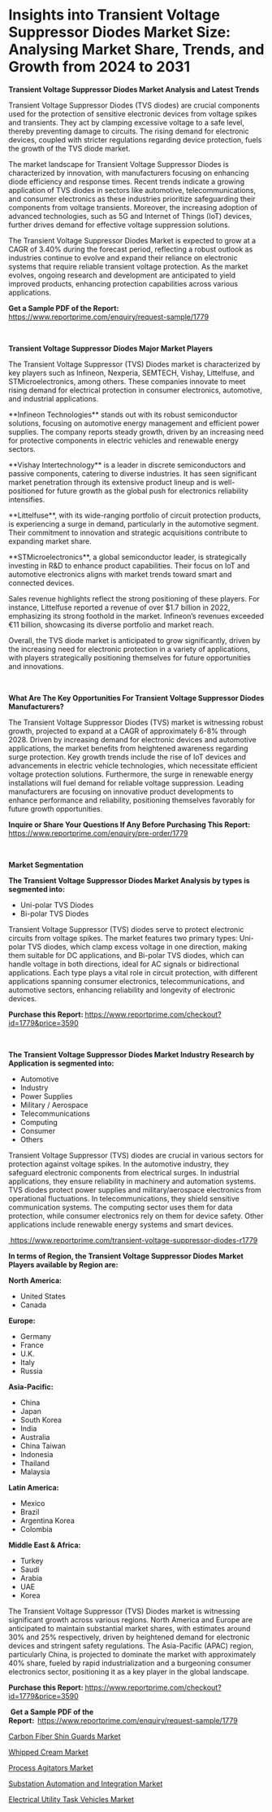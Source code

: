 <p><h1>Insights into Transient Voltage Suppressor Diodes Market Size: Analysing Market Share, Trends, and Growth from 2024 to 2031</h1></p><p><strong>Transient Voltage Suppressor Diodes Market Analysis and Latest Trends</strong></p>
<p><p>Transient Voltage Suppressor Diodes (TVS diodes) are crucial components used for the protection of sensitive electronic devices from voltage spikes and transients. They act by clamping excessive voltage to a safe level, thereby preventing damage to circuits. The rising demand for electronic devices, coupled with stricter regulations regarding device protection, fuels the growth of the TVS diode market. </p><p>The market landscape for Transient Voltage Suppressor Diodes is characterized by innovation, with manufacturers focusing on enhancing diode efficiency and response times. Recent trends indicate a growing application of TVS diodes in sectors like automotive, telecommunications, and consumer electronics as these industries prioritize safeguarding their components from voltage transients. Moreover, the increasing adoption of advanced technologies, such as 5G and Internet of Things (IoT) devices, further drives demand for effective voltage suppression solutions. </p><p>The Transient Voltage Suppressor Diodes Market is expected to grow at a CAGR of 3.40% during the forecast period, reflecting a robust outlook as industries continue to evolve and expand their reliance on electronic systems that require reliable transient voltage protection. As the market evolves, ongoing research and development are anticipated to yield improved products, enhancing protection capabilities across various applications.</p></p>
<p><strong>Get a Sample PDF of the Report:&nbsp;</strong> <a href="https://www.reportprime.com/enquiry/request-sample/1779">https://www.reportprime.com/enquiry/request-sample/1779</a></p>
<p>&nbsp;</p>
<p><strong>Transient Voltage Suppressor Diodes Major Market Players</strong></p>
<p><p>The Transient Voltage Suppressor (TVS) Diodes market is characterized by key players such as Infineon, Nexperia, SEMTECH, Vishay, Littelfuse, and STMicroelectronics, among others. These companies innovate to meet rising demand for electrical protection in consumer electronics, automotive, and industrial applications.</p><p>**Infineon Technologies** stands out with its robust semiconductor solutions, focusing on automotive energy management and efficient power supplies. The company reports steady growth, driven by an increasing need for protective components in electric vehicles and renewable energy sectors. </p><p>**Vishay Intertechnology** is a leader in discrete semiconductors and passive components, catering to diverse industries. It has seen significant market penetration through its extensive product lineup and is well-positioned for future growth as the global push for electronics reliability intensifies.</p><p>**Littelfuse**, with its wide-ranging portfolio of circuit protection products, is experiencing a surge in demand, particularly in the automotive segment. Their commitment to innovation and strategic acquisitions contribute to expanding market share.</p><p>**STMicroelectronics**, a global semiconductor leader, is strategically investing in R&D to enhance product capabilities. Their focus on IoT and automotive electronics aligns with market trends toward smart and connected devices.</p><p>Sales revenue highlights reflect the strong positioning of these players. For instance, Littelfuse reported a revenue of over $1.7 billion in 2022, emphasizing its strong foothold in the market. Infineon’s revenues exceeded €11 billion, showcasing its diverse portfolio and market reach.</p><p>Overall, the TVS diode market is anticipated to grow significantly, driven by the increasing need for electronic protection in a variety of applications, with players strategically positioning themselves for future opportunities and innovations.</p></p>
<p>&nbsp;</p>
<p><strong>What Are The Key Opportunities For Transient Voltage Suppressor Diodes Manufacturers?</strong></p>
<p><p>The Transient Voltage Suppressor Diodes (TVS) market is witnessing robust growth, projected to expand at a CAGR of approximately 6-8% through 2028. Driven by increasing demand for electronic devices and automotive applications, the market benefits from heightened awareness regarding surge protection. Key growth trends include the rise of IoT devices and advancements in electric vehicle technologies, which necessitate efficient voltage protection solutions. Furthermore, the surge in renewable energy installations will fuel demand for reliable voltage suppression. Leading manufacturers are focusing on innovative product developments to enhance performance and reliability, positioning themselves favorably for future growth opportunities.</p></p>
<p><strong>Inquire or Share Your Questions If Any Before Purchasing This Report:</strong> <a href="https://www.reportprime.com/enquiry/pre-order/1779">https://www.reportprime.com/enquiry/pre-order/1779</a></p>
<p>&nbsp;</p>
<p><strong>Market Segmentation</strong></p>
<p><strong>The Transient Voltage Suppressor Diodes Market Analysis by types is segmented into:</strong></p>
<p><ul><li>Uni-polar TVS Diodes</li><li>Bi-polar TVS Diodes</li></ul></p>
<p><p>Transient Voltage Suppressor (TVS) diodes serve to protect electronic circuits from voltage spikes. The market features two primary types: Uni-polar TVS diodes, which clamp excess voltage in one direction, making them suitable for DC applications, and Bi-polar TVS diodes, which can handle voltage in both directions, ideal for AC signals or bidirectional applications. Each type plays a vital role in circuit protection, with different applications spanning consumer electronics, telecommunications, and automotive sectors, enhancing reliability and longevity of electronic devices.</p></p>
<p><strong>Purchase this Report:&nbsp;</strong><a href="https://www.reportprime.com/checkout?id=1779&price=3590">https://www.reportprime.com/checkout?id=1779&price=3590</a></p>
<p>&nbsp;</p>
<p><strong>The Transient Voltage Suppressor Diodes Market Industry Research by Application is segmented into:</strong></p>
<p><ul><li>Automotive</li><li>Industry</li><li>Power Supplies</li><li>Military / Aerospace</li><li>Telecommunications</li><li>Computing</li><li>Consumer</li><li>Others</li></ul></p>
<p><p>Transient Voltage Suppressor (TVS) diodes are crucial in various sectors for protection against voltage spikes. In the automotive industry, they safeguard electronic components from electrical surges. In industrial applications, they ensure reliability in machinery and automation systems. TVS diodes protect power supplies and military/aerospace electronics from operational fluctuations. In telecommunications, they shield sensitive communication systems. The computing sector uses them for data protection, while consumer electronics rely on them for device safety. Other applications include renewable energy systems and smart devices.</p></p>
<p><a href="https://www.reportprime.com/transient-voltage-suppressor-diodes-r1779">&nbsp;https://www.reportprime.com/transient-voltage-suppressor-diodes-r1779</a></p>
<p><strong>In terms of Region, the Transient Voltage Suppressor Diodes Market Players available by Region are:</strong></p>
<p>
    <p> <strong> North America: </strong>
        <ul>
            <li>United States</li>
            <li>Canada</li>
        </ul>
        </p> 
    <p> <strong> Europe: </strong>
        <ul>
            <li>Germany</li>
            <li>France</li>
            <li>U.K.</li>
            <li>Italy</li>
            <li>Russia</li>
        </ul>
        </p> 
    <p> <strong> Asia-Pacific: </strong>
        <ul>
            <li>China</li>
            <li>Japan</li>
            <li>South Korea</li>
            <li>India</li>
            <li>Australia</li>
            <li>China Taiwan</li>
            <li>Indonesia</li>
            <li>Thailand</li>
            <li>Malaysia</li>
        </ul>
        </p> 
    <p> <strong> Latin America: </strong>
        <ul>
            <li>Mexico</li>
            <li>Brazil</li>
            <li>Argentina Korea</li>
            <li>Colombia</li>
        </ul>
        </p> 
    <p> <strong> Middle East & Africa: </strong>
        <ul>
            <li>Turkey</li>
            <li>Saudi</li>
            <li>Arabia</li>
            <li>UAE</li>
            <li>Korea</li>
        </ul>
    </p>
    </p>
<p><p>The Transient Voltage Suppressor (TVS) Diodes market is witnessing significant growth across various regions. North America and Europe are anticipated to maintain substantial market shares, with estimates around 30% and 25% respectively, driven by heightened demand for electronic devices and stringent safety regulations. The Asia-Pacific (APAC) region, particularly China, is projected to dominate the market with approximately 40% share, fueled by rapid industrialization and a burgeoning consumer electronics sector, positioning it as a key player in the global landscape.</p></p>
<p><strong>Purchase this Report: </strong><a href="https://www.reportprime.com/checkout?id=1779&price=3590">https://www.reportprime.com/checkout?id=1779&price=3590</a></p>
<p>&nbsp;<strong>Get a Sample PDF of the Report:&nbsp;&nbsp;</strong><a href="https://www.reportprime.com/enquiry/request-sample/1779">https://www.reportprime.com/enquiry/request-sample/1779</a></p>
<p><strong></strong></p>
<p><p><a href="https://www.linkedin.com/pulse/future-ready-strategic-insights-global-carbon-fiber-shin-ipz6e?trackingId=FqkILiJhST2%2FHxXDEuR4Vw%3D%3D">Carbon Fiber Shin Guards Market</a></p><p><a href="https://www.linkedin.com/pulse/navigating-global-whipped-cream-market-landscape-trends-8z73f?trackingId=Z7BBJOqiRXmpPWcDe8C3Gw%3D%3D">Whipped Cream Market</a></p><p><a href="https://medium.com/@janetvalentinh15/strategic-market-insights-into-the-global-process-agitators-market-2024-2031-4c8883faae99">Process Agitators Market</a></p><p><a href="https://medium.com/@qomarcintya76/insights-into-substation-automation-and-integration-market-share-and-competitive-landscape-for-4126185ae34a">Substation Automation and Integration Market</a></p><p><a href="https://issuu.com/reportprime-2/docs/electrical-utility-task-vehicles-ma_b7b6cdba739e5b">Electrical Utility Task Vehicles Market</a></p></p>